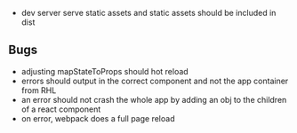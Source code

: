 * dev server serve static assets and static assets should be included in dist

## Bugs

* adjusting mapStateToProps should hot reload
* errors should output in the correct component and not the app container from RHL
* an error should not crash the whole app by adding an obj to the children of a react component
* on error, webpack does a full page reload
